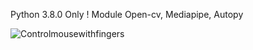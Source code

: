 Python 3.8.0 Only !
Module
Open-cv, Mediapipe, Autopy 

![Controlmousewithfingers](https://github.com/BIGFUBUFIX/ControlMouseWithfingers-opencv-project/assets/90246398/e6ee9d72-5799-4063-85e3-8d1f629a99ec)
